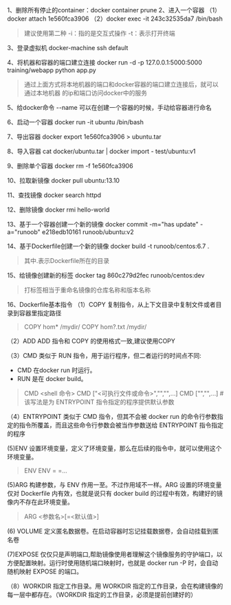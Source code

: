 1、删除所有停止的container：docker container prune
2、进入一个容器
（1）docker attach 1e560fca3906
（2）docker exec -it 243c32535da7 /bin/bash
> 建议使用第二种
-i：指的是交互式操作
-t：表示打开终端

3、登录虚拟机
docker-machine ssh default

4、将机器和容器的端口建立连接
docker run -d -p 127.0.0.1:5000:5000 training/webapp python app.py
> 通过上面方式将本地机器的端口和docker容器的端口建立连接后，就可以通过本地机器
的ip和端口访问docker中的服务

5、给docker命令
--name 可以在创建一个容器的时候，手动给容器进行命名

6、启动一个容器
docker run -it ubuntu /bin/bash

7、导出容器
docker export 1e560fca3906 > ubuntu.tar

8、导入容器
cat docker/ubuntu.tar | docker import - test/ubuntu:v1

9、删除单个容器
docker rm -f 1e560fca3906

10、拉取新镜像
docker pull ubuntu:13.10

11、查找镜像
docker search httpd

12、删除镜像
docker rmi hello-world

13、基于一个容器创建一个新的镜像
docker commit -m="has update" -a="runoob" e218edb10161 runoob/ubuntu:v2

14、基于Dockerfile创建一个新的镜像
docker build -t runoob/centos:6.7 .
> 其中.表示Dockerfile所在的目录

15、给镜像创建新的标签
docker tag 860c279d2fec runoob/centos:dev
> 打标签相当于重命名镜像的仓库名称和版本名称

16、Dockerfile基本指令
（1）COPY
复制指令，从上下文目录中复制文件或者目录到容器里指定路径
> COPY hom* /mydir/
COPY hom?.txt /mydir/

（2）ADD
ADD 指令和 COPY 的使用格式一致,建议使用COPY

（3）CMD
类似于 RUN 指令，用于运行程序，但二者运行的时间点不同:
- CMD 在docker run 时运行。
- RUN 是在 docker build。
> CMD <shell 命令>
CMD ["<可执行文件或命令>","<param1>","<param2>",...]
CMD ["<param1>","<param2>",...]  # 该写法是为 ENTRYPOINT 指令指定的程序提供默认参数

（4）ENTRYPOINT
类似于 CMD 指令，但其不会被 docker run 的命令行参数指定的指令所覆盖，而且这些命令行参数会被当作参数送给 ENTRYPOINT 指令指定的程序

(5)ENV
设置环境变量，定义了环境变量，那么在后续的指令中，就可以使用这个环境变量。
> ENV <key> <value>
ENV <key1>=<value1> <key2>=<value2>...

(5)ARG
构建参数，与 ENV 作用一至。不过作用域不一样。ARG 设置的环境变量仅对 Dockerfile 内有效，也就是说只有 docker build 的过程中有效，构建好的镜像内不存在此环境变量。
> ARG <参数名>[=<默认值>]

(6) VOLUME
定义匿名数据卷。在启动容器时忘记挂载数据卷，会自动挂载到匿名卷

(7)EXPOSE
仅仅只是声明端口,帮助镜像使用者理解这个镜像服务的守护端口，以方便配置映射。运行时使用随机端口映射时，也就是 docker run -P 时，会自动随机映射 EXPOSE 的端口。

（8）WORKDIR
指定工作目录。用 WORKDIR 指定的工作目录，会在构建镜像的每一层中都存在。（WORKDIR 指定的工作目录，必须是提前创建好的）
